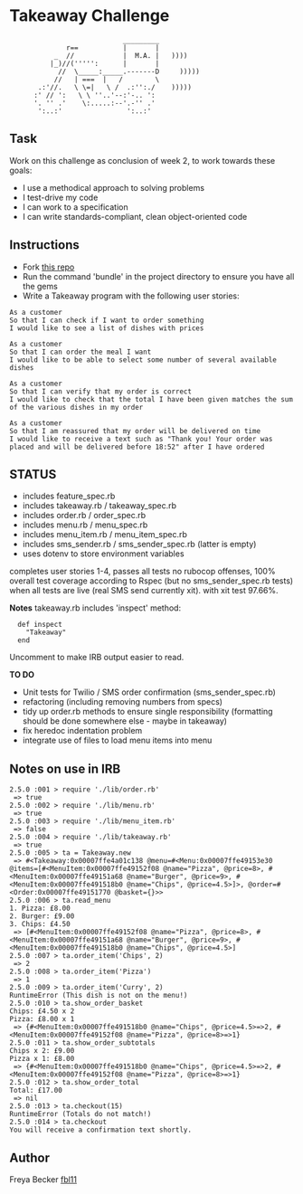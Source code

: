 Takeaway Challenge
==================
```
                            _________
              r==           |       |
           _  //            |  M.A. |   ))))
          |_)//(''''':      |       |
            //  \_____:_____.-------D     )))))
           //   | ===  |   /        \
       .:'//.   \ \=|   \ /  .:'':./    )))))
      :' // ':   \ \ ''..'--:'-.. ':
      '. '' .'    \:.....:--'.-'' .'
       ':..:'                ':..:'

 ```

Task
-------

Work on this challenge as conclusion of week 2, to work towards these goals:

* I use a methodical approach to solving problems
* I test-drive my code
* I can work to a specification
* I can write standards-compliant, clean object-oriented code

Instructions
-----

* Fork [this repo](https://github.com/makersacademy/takeaway-challenge)
* Run the command 'bundle' in the project directory to ensure you have all the gems
* Write a Takeaway program with the following user stories:

```
As a customer
So that I can check if I want to order something
I would like to see a list of dishes with prices

As a customer
So that I can order the meal I want
I would like to be able to select some number of several available dishes

As a customer
So that I can verify that my order is correct
I would like to check that the total I have been given matches the sum of the various dishes in my order

As a customer
So that I am reassured that my order will be delivered on time
I would like to receive a text such as "Thank you! Your order was placed and will be delivered before 18:52" after I have ordered
```

STATUS
-----

- includes feature_spec.rb
- includes takeaway.rb / takeaway_spec.rb
- includes order.rb / order_spec.rb
- includes menu.rb / menu_spec.rb
- includes menu_item.rb / menu_item_spec.rb
- includes sms_sender.rb / sms_sender_spec.rb (latter is empty)
- uses dotenv to store environment variables

completes user stories 1-4, passes all tests
no rubocop offenses, 100% overall test coverage according to Rspec (but no sms_sender_spec.rb tests) when all tests are live (real SMS send currently xit). with xit test 97.66%.

**Notes**
takeaway.rb includes 'inspect' method:
```
  def inspect
    "Takeaway"
  end
```
Uncomment to make IRB output easier to read.

**TO DO**

- Unit tests for Twilio / SMS order confirmation (sms_sender_spec.rb)
- refactoring (including removing numbers from specs)
- tidy up order.rb methods to ensure single responsibility (formatting should be done somewhere else - maybe in takeaway)
- fix heredoc indentation problem
- integrate use of files to load menu items into menu

Notes on use in IRB
------------------
```
2.5.0 :001 > require './lib/order.rb'
 => true
2.5.0 :002 > require './lib/menu.rb'
 => true
2.5.0 :003 > require './lib/menu_item.rb'
 => false
2.5.0 :004 > require './lib/takeaway.rb'
 => true
2.5.0 :005 > ta = Takeaway.new
 => #<Takeaway:0x00007ffe4a01c138 @menu=#<Menu:0x00007ffe49153e30 @items=[#<MenuItem:0x00007ffe49152f08 @name="Pizza", @price=8>, #<MenuItem:0x00007ffe49151a68 @name="Burger", @price=9>, #<MenuItem:0x00007ffe491518b0 @name="Chips", @price=4.5>]>, @order=#<Order:0x00007ffe49151770 @basket={}>>
2.5.0 :006 > ta.read_menu
1. Pizza: £8.00
2. Burger: £9.00
3. Chips: £4.50
 => [#<MenuItem:0x00007ffe49152f08 @name="Pizza", @price=8>, #<MenuItem:0x00007ffe49151a68 @name="Burger", @price=9>, #<MenuItem:0x00007ffe491518b0 @name="Chips", @price=4.5>]
2.5.0 :007 > ta.order_item('Chips', 2)
 => 2
2.5.0 :008 > ta.order_item('Pizza')
 => 1
2.5.0 :009 > ta.order_item('Curry', 2)
RuntimeError (This dish is not on the menu!)
2.5.0 :010 > ta.show_order_basket
Chips: £4.50 x 2
Pizza: £8.00 x 1
 => {#<MenuItem:0x00007ffe491518b0 @name="Chips", @price=4.5>=>2, #<MenuItem:0x00007ffe49152f08 @name="Pizza", @price=8>=>1}
2.5.0 :011 > ta.show_order_subtotals
Chips x 2: £9.00
Pizza x 1: £8.00
 => {#<MenuItem:0x00007ffe491518b0 @name="Chips", @price=4.5>=>2, #<MenuItem:0x00007ffe49152f08 @name="Pizza", @price=8>=>1}
2.5.0 :012 > ta.show_order_total
Total: £17.00
 => nil
2.5.0 :013 > ta.checkout(15)
RuntimeError (Totals do not match!)
2.5.0 :014 > ta.checkout
You will receive a confirmation text shortly.
```

Author
-----
Freya Becker [fbl11](https://github.com/fbl11/)